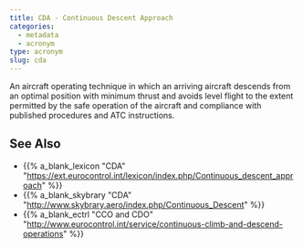 ```yaml
---
title: CDA - Continuous Descent Approach
categories:
  - metadata
  - acronym
type: acronym
slug: cda
---
```


An aircraft operating technique in which an arriving aircraft descends
from an optimal position with minimum thrust and avoids level flight
to the extent permitted by the safe operation of the aircraft and
compliance with published procedures and ATC instructions.

## See Also


* {{% a_blank_lexicon "CDA" "https://ext.eurocontrol.int/lexicon/index.php/Continuous_descent_approach" %}}
* {{% a_blank_skybrary "CDA" "http://www.skybrary.aero/index.php/Continuous_Descent" %}}
* {{% a_blank_ectrl "CCO and CDO" "http://www.eurocontrol.int/service/continuous-climb-and-descend-operations" %}}
